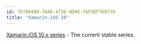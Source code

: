```yaml
---
id: 7D78949D-7AA8-4736-9D95-76F5DF768739
title: "Xamarin.iOS 10"
---
```


[Xamarin.iOS 10.x series](xamarin.ios_10.10) - The current stable series.
